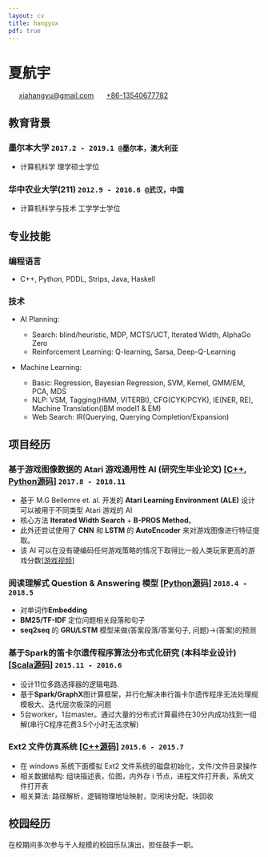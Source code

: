 ```yaml
---
layout: cv
title: hangyux
pdf: true
---
```

# 夏航宇

<div id="webaddress">
<i class="fi-mail" style="margin-left:1em"></i>
<a href="xiahangyu@gmail.com" style="margin-left:0.5em">xiahangyu@gmail.com</a>
<i class="fi-telephone" style="margin-left:1em"></i>
  <a href="xiahangyu@gmail.com" style="margin-left:0.5em">+86-13540677782</a>
</div>

## 教育背景
### 墨尔本大学 `2017.2 - 2019.1 @墨尔本，澳大利亚`
- 计算机科学 理学硕士学位
  
### 华中农业大学(211) `2012.9 - 2016.6 @武汉，中国`
- 计算机科学与技术 工学学士学位

## 专业技能

### 编程语言
- C++, Python, PDDL, Strips, Java, Haskell
  
### 技术
- AI Planning:
    - Search: blind/heuristic, MDP, MCTS/UCT, Iterated Width, AlphaGo Zero
    - Reinforcement Learning: Q-learning, Sarsa, Deep-Q-Learning  
  
- Machine Learning: 
    - Basic: Regression, Bayesian Regression, SVM, Kernel, GMM/EM, PCA, MDS
    - NLP: VSM, Tagging(HMM, VITERBI), CFG(CYK/PCYK), IE(NER, RE), Machine Translation(IBM model1 & EM)
    - Web Search: IR(Querying, Querying Completion/Expansion)

## 项目经历
### **基于游戏图像数据的 Atari 游戏通用性 AI (研究生毕业论文)** [[C++, Python源码](https://github.com/xiahangyu/ALE-Atari-Width)] `2017.8 - 2018.11`
  - 基于 M.G Bellemre et. al. 开发的 **Atari Learning Environment (ALE)** 设计可以被用于不同类型 Atari 游戏的 AI
  - 核心方法 **Iterated Width Search** + **B-PROS Method**。
  - 此外还尝试使用了 **CNN** 和 **LSTM** 的 **AutoEncoder** 来对游戏图像进行特征提取。
  - 该 AI 可以在没有硬编码任何游戏策略的情况下取得比一般人类玩家更高的游戏分数[[游戏视频](https://www.youtube.com/channel/UC9QnDPExehDjGwc428EXnyg/playlists)]

### **阅读理解式 Question & Answering 模型** [[Python源码](https://github.com/xiahangyu/Question-Answering)] `2018.4 - 2018.5`
  - 对单词作**Embedding**
  - **BM25/TF-IDF** 定位问题相关段落和句子
  - **seq2seq** 的 **GRU/LSTM** 模型来做(答案段落/答案句子, 问题)->(答案)的预测

### **基于Spark的笛卡尔遗传程序算法分布式化研究 (本科毕业设计)** [[Scala源码](https://github.com/xiahangyu/Spark-CGP)] `2015.11 - 2016.6`
  - 设计11位多路选择器的逻辑电路. 
  - 基于**Spark/GraphX**图计算框架，并行化解决串行笛卡尔遗传程序无法处理规模极大、迭代层次极深的问题
  - 5台worker，1台master。通过大量的分布式计算最终在30分内成功找到一组解(串行C程序花费3.5个小时无法求解)

### **Ext2 文件仿真系统** [[C++源码]](https://github.com/xiahangyu/Ext2-simulation) `2015.6 - 2015.7`
  - 在 windows 系统下面模拟 Ext2 文件系统的磁盘初始化，文件/文件目录操作
  - 相关数据结构: 组块描述表，位图，内外存 i 节点，进程文件打开表，系统文件打开表
  - 相关算法: 路径解析，逻辑物理地址映射，空闲块分配，块回收

## 校园经历
在校期间多次参与千人规模的校园乐队演出，担任鼓手一职。

<!-- ### Footer

Last updated: Nov 2018 -->
